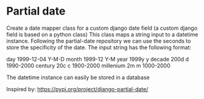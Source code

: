 # Partial date

Create a date mapper class for a custom django date field (a custom django field is based on a python class)
This class maps a string input to a datetime instance. Following the partial-date repository we can use the seconds to store the specificity of the date.
The input string has the following format:

day	 		    1999-12-04	Y-M-D
month		    1999-12			Y-M
year 		    1999y				<integer>y
decade		  200d				<integer>d 		1990-2000
century 		20c					<integer>c		1900-2000
millenium 	2m					<integer>m		1000-2000

The datetime instance can easily be stored in a database

Inspired by:
https://pypi.org/project/django-partial-date/
